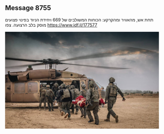 ## Message 8755

תחת אש, מהאוויר ומהקרקע:
הכוחות המשולבים של 669 ויחידת הניוד בפינוי פצועים מוסק בלב הרצועה. צפו
https://www.idf.il/177577

![Photo](./8755/8755_photo.jpg)
